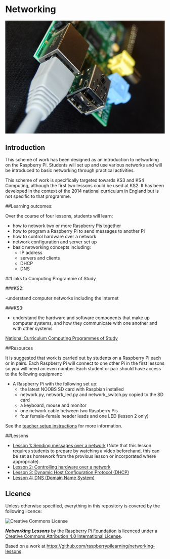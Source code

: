 # Networking

![Networked Raspberry Pi](pi-network.jpg)

## Introduction

This scheme of work has been designed as an introduction to networking on the Raspberry Pi. Students will set up and use various networks and will be introduced to basic networking through practical activities.

This scheme of work is specifically targeted towards KS3 and KS4 Computing, although the first two lessons could be used at KS2. It has been developed in the context of the 2014 national curriculum in England but is not specific to that programme.

##Learning outcomes:

Over the course of four lessons, students will learn:

- how to network two or more Raspberry Pis together
- how to program a Raspberry Pi to send messages to another Pi
- how to control hardware over a network
- network configuration and server set up
- basic networking concepts including:
	- IP address
	- servers and clients
	- DHCP
	- DNS

##Links to Computing Programme of Study

###KS2:

-understand computer networks including the internet

###KS3:

- understand the hardware and software components that make up computer systems,
and how they communicate with one another and with other systems

[National Curriculum Computing Programmes of Study](https://www.gov.uk/government/publications/national-curriculum-in-england-computing-programmes-of-study/national-curriculum-in-england-computing-programmes-of-study#key-stage-3)

##Resources

It is suggested that work is carried out by students on a Raspberry Pi each or in pairs. Each Raspberry Pi will connect to one other Pi in the first lessons so you will need an even number. Each student or pair should have access to the following equipment:

- A Raspberry Pi with the following set up:
  - the latest NOOBS SD card with Raspbian installed
  - network.py, network\_led.py and network\_switch.py copied to the SD card
  - a keyboard, mouse and monitor
  - one network cable between two Raspberry Pis
  - four female-female header leads and one LED (lesson 2 only)

See the [teacher setup instructions](teacher-instructions.md) for more information.

##Lessons

- [Lesson 1: Sending messages over a network](Lesson-1/lesson-plan-1.md) (Note that this lesson requires students to prepare by watching a video beforehand, this can be set as homework from the provious lesson or incorporated where appropriate).
- [Lesson 2: Controlling hardware over a network](Lesson-2/lesson-plan-2.md)
- [Lesson 3: Dynamic Host Configuration Protocol (DHCP)]()
- [Lesson 4: DNS (Domain Name System)]()

## Licence

Unless otherwise specified, everything in this repository is covered by the following licence:

![Creative Commons License](http://i.creativecommons.org/l/by-sa/4.0/88x31.png)

***Networking Lessons*** by the [Raspberry Pi Foundation](http://raspberrypi.org) is licenced under a [Creative Commons Attribution 4.0 International License](http://creativecommons.org/licenses/by-sa/4.0/).

Based on a work at https://github.com/raspberrypilearning/networking-lessons

